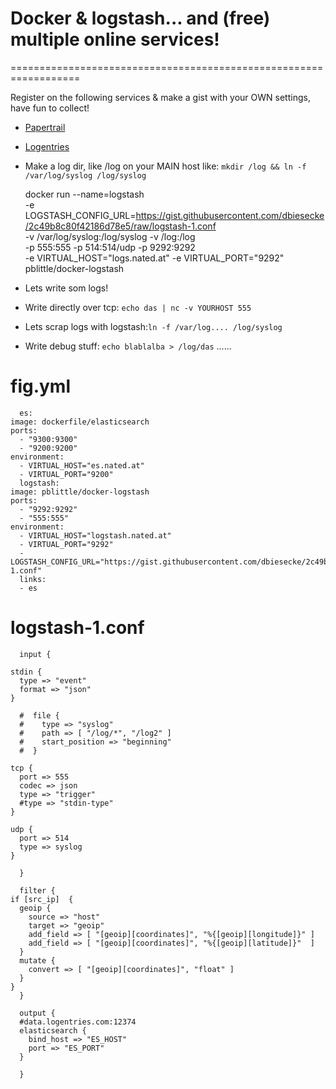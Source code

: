 # Docker & logstash... and (free) multiple online services!
==================================================================


Register on the following services & make a gist with your OWN settings, have fun to collect!


  * [Papertrail](https://papertrailapp.com/?thank=7cfb38)
  * [Logentries](https://logentries.com/learnmore?code=c4TEpHn52LKeRN9Yb6Aku8XZQxfWUhws)
  * Make a log dir, like /log on your MAIN host like: `mkdir /log && ln -f /var/log/syslog /log/syslog`


    docker run --name=logstash \
        -e LOGSTASH_CONFIG_URL=https://gist.githubusercontent.com/dbiesecke/2c49b8c80f42186d78e5/raw/logstash-1.conf \
        -v /var/log/syslog:/log/syslog -v /log:/log \
        -p 555:555 -p 514:514/udp -p 9292:9292 \
        -e VIRTUAL_HOST="logs.nated.at" -e VIRTUAL_PORT="9292" \
        pblittle/docker-logstash
        
   * Lets write som logs! 
   * Write directly over tcp: `echo das | nc -v YOURHOST 555`
   * Lets scrap logs with logstash:`ln -f /var/log.... /log/syslog` 
   * Write debug stuff: `echo blablalba > /log/das`
          ......
          

          
fig.yml
===================


      es:
	image: dockerfile/elasticsearch
	ports:
	  - "9300:9300"
	  - "9200:9200"
	environment:
	  - VIRTUAL_HOST="es.nated.at"
	  - VIRTUAL_PORT="9200"
      logstash:
	image: pblittle/docker-logstash
	ports:
	  - "9292:9292"
	  - "555:555"
	environment:
	  - VIRTUAL_HOST="logstash.nated.at"
	  - VIRTUAL_PORT="9292"
	  - LOGSTASH_CONFIG_URL="https://gist.githubusercontent.com/dbiesecke/2c49b8c80f42186d78e5/raw/logstash-1.conf"
      links:
	  - es

	  
logstash-1.conf
===================


      input {

	stdin {
	  type => "event"
	  format => "json"
	}

      #  file {
      #    type => "syslog"
      #    path => [ "/log/*", "/log2" ]
      #    start_position => "beginning"
      #  }  
	
	tcp {
	  port => 555
	  codec => json
	  type => "trigger"
	  #type => "stdin-type"
	}

	udp {
	  port => 514
	  type => syslog
	}  
	
      }

      filter {
	if [src_ip]  {
	  geoip {
	    source => "host"
	    target => "geoip"
	    add_field => [ "[geoip][coordinates]", "%{[geoip][longitude]}" ]
	    add_field => [ "[geoip][coordinates]", "%{[geoip][latitude]}"  ]
	  }
	  mutate {
	    convert => [ "[geoip][coordinates]", "float" ]
	  }
	}
      }

      output {
      #data.logentries.com:12374
	  elasticsearch {
	    bind_host => "ES_HOST"
	    port => "ES_PORT"
	  }

      }






